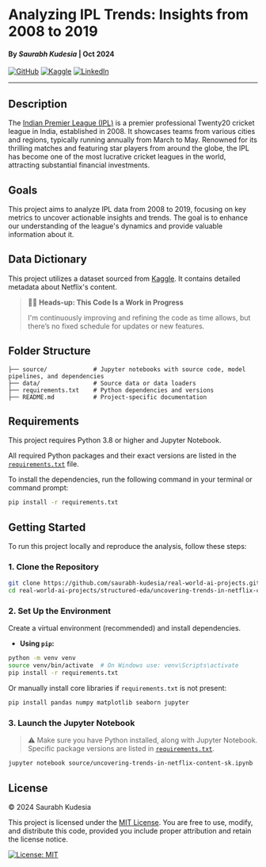 # Analyzing IPL Trends: Insights from 2008 to 2019
#### By *Saurabh Kudesia* | Oct 2024
[![GitHub](https://img.shields.io/badge/GitHub-100000?style=flat&logo=github&logoColor=white)](https://github.com/saurabh-kudesia)
[![Kaggle](https://img.shields.io/badge/Kaggle-20BEFF?style=flat&logo=kaggle&logoColor=white)](https://www.kaggle.com/saurabhkudesia)
[![LinkedIn](https://img.shields.io/badge/LinkedIn-0A66C2?style=flat&logo=linkedin&logoColor=white)](https://www.linkedin.com/in/saurabhkudesia/)

---
## Description
The [Indian Premier League (IPL)](https://www.iplt20.com/) is a premier professional Twenty20 cricket league in India, established in 2008. It showcases teams from various cities and regions, typically running annually from March to May. Renowned for its thrilling matches and featuring star players from around the globe, the IPL has become one of the most lucrative cricket leagues in the world, attracting substantial financial investments.

## Goals
This project aims to analyze IPL data from 2008 to 2019, focusing on key metrics to uncover actionable insights and trends. The goal is to enhance our understanding of the league's dynamics and provide valuable information about it.

## Data Dictionary
This project utilizes a dataset sourced from 
[Kaggle](https://www.kaggle.com/datasets/saurabhkudesia/ipl-trends-2008-2019/data). It contains detailed metadata about Netflix's content.

> 🔧🚧 **Heads-up: This Code Is a Work in Progress**
>
> I'm continuously improving and refining the code as time allows, but there’s no fixed schedule for updates or new features.

## Folder Structure
```
├── source/             # Jupyter notebooks with source code, model pipelines, and dependencies
├── data/               # Source data or data loaders
├── requirements.txt    # Python dependencies and versions
├── README.md           # Project-specific documentation
```
## Requirements
This project requires Python 3.8 or higher and Jupyter Notebook.

All required Python packages and their exact versions are listed in the [`requirements.txt`](./requirements.txt) file.

To install the dependencies, run the following command in your terminal or command prompt:

```bash
pip install -r requirements.txt
```
## Getting Started
To run this project locally and reproduce the analysis, follow these steps:

### 1. Clone the Repository

```bash
git clone https://github.com/saurabh-kudesia/real-world-ai-projects.git
cd real-world-ai-projects/structured-eda/uncovering-trends-in-netflix-content/
````

### 2. Set Up the Environment
Create a virtual environment (recommended) and install dependencies.

* **Using `pip`:**

```bash
python -m venv venv
source venv/bin/activate  # On Windows use: venv\Scripts\activate
pip install -r requirements.txt
```

Or manually install core libraries if `requirements.txt` is not present:

```bash
pip install pandas numpy matplotlib seaborn jupyter
```

### 3. Launch the Jupyter Notebook
> ⚠️ Make sure you have Python installed, along with Jupyter Notebook.
> Specific package versions are listed in [`requirements.txt`](./requirements.txt).

```bash
jupyter notebook source/uncovering-trends-in-netflix-content-sk.ipynb
```

## License
© 2024 Saurabh Kudesia

This project is licensed under the [MIT License](https://opensource.org/licenses/MIT). You are free to use, modify, and distribute this code, provided you include proper attribution and retain the license notice.

[![License: MIT](https://img.shields.io/badge/License-MIT-blue.svg)](https://opensource.org/licenses/MIT)

